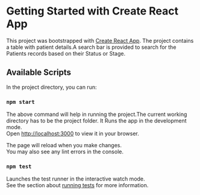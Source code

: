 # Getting Started with Create React App

This project was bootstrapped with [Create React App](https://github.com/facebook/create-react-app).
The project contains a table with patient details.A search bar is provided to search for the Patients records based on their Status or Stage.
## Available Scripts

In the project directory, you can run:

### `npm start`
The above command will help in running the project.The current working directory has to be the project folder.
It Runs the app in the development mode.\
Open [http://localhost:3000](http://localhost:3000) to view it in your browser.

The page will reload when you make changes.\
You may also see any lint errors in the console.

### `npm test`

Launches the test runner in the interactive watch mode.\
See the section about [running tests](https://facebook.github.io/create-react-app/docs/running-tests) for more information.


